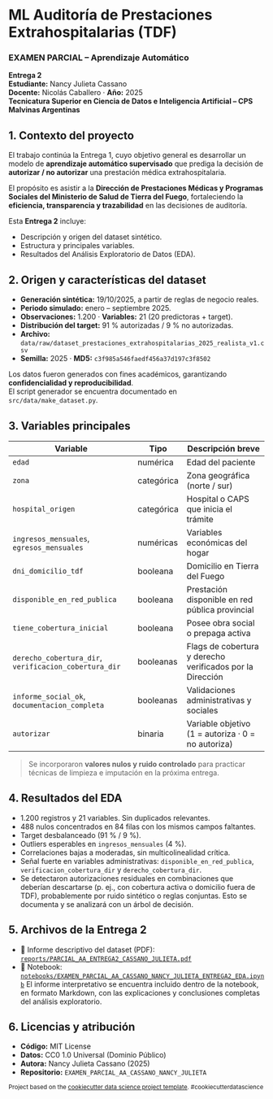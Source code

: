 # ML Auditoría de Prestaciones Extrahospitalarias (TDF)
### EXAMEN PARCIAL – Aprendizaje Automático  
**Entrega 2**  
**Estudiante:** Nancy Julieta Cassano  
**Docente:** Nicolás Caballero · **Año:** 2025  
**Tecnicatura Superior en Ciencia de Datos e Inteligencia Artificial – CPS Malvinas Argentinas**

## 1. Contexto del proyecto
El trabajo continúa la Entrega 1, cuyo objetivo general es desarrollar un modelo de **aprendizaje automático supervisado** que prediga la decisión de **autorizar / no autorizar** una prestación médica extrahospitalaria.

El propósito es asistir a la **Dirección de Prestaciones Médicas y Programas Sociales del Ministerio de Salud de Tierra del Fuego**, fortaleciendo la **eficiencia, transparencia y trazabilidad** en las decisiones de auditoría.

Esta **Entrega 2** incluye:
- Descripción y origen del dataset sintético.
- Estructura y principales variables.
- Resultados del Análisis Exploratorio de Datos (EDA).

## 2. Origen y características del dataset
- **Generación sintética:** 19/10/2025, a partir de reglas de negocio reales.  
- **Periodo simulado:** enero – septiembre 2025.  
- **Observaciones:** 1.200 · **Variables:** 21 (20 predictoras + target).  
- **Distribución del target:** 91 % autorizadas / 9 % no autorizadas.  
- **Archivo:** `data/raw/dataset_prestaciones_extrahospitalarias_2025_realista_v1.csv`  
- **Semilla:** 2025 · **MD5:** `c3f985a546faedf456a37d197c3f8502`  

Los datos fueron generados con fines académicos, garantizando **confidencialidad y reproducibilidad**.  
El script generador se encuentra documentado en `src/data/make_dataset.py`.

## 3. Variables principales
| Variable | Tipo | Descripción breve |
|-----------|------|-------------------|
| `edad` | numérica | Edad del paciente |
| `zona` | categórica | Zona geográfica (norte / sur) |
| `hospital_origen` | categórica | Hospital o CAPS que inicia el trámite |
| `ingresos_mensuales`, `egresos_mensuales` | numéricas | Variables económicas del hogar |
| `dni_domicilio_tdf` | booleana | Domicilio en Tierra del Fuego |
| `disponible_en_red_publica` | booleana | Prestación disponible en red pública provincial |
| `tiene_cobertura_inicial` | booleana | Posee obra social o prepaga activa |
| `derecho_cobertura_dir`, `verificacion_cobertura_dir` | booleanas | Flags de cobertura y derecho verificados por la Dirección |
| `informe_social_ok`, `documentacion_completa` | booleanas | Validaciones administrativas y sociales |
| `autorizar` | binaria | Variable objetivo (1 = autoriza · 0 = no autoriza) |

> Se incorporaron **valores nulos y ruido controlado** para practicar técnicas de limpieza e imputación en la próxima entrega.

## 4. Resultados del EDA
- 1.200 registros y 21 variables. Sin duplicados relevantes.  
- 488 nulos concentrados en 84 filas con los mismos campos faltantes.  
- Target desbalanceado (91 % / 9 %).  
- Outliers esperables en `ingresos_mensuales` (4 %).  
- Correlaciones bajas a moderadas, sin multicolinealidad crítica.  
- Señal fuerte en variables administrativas: `disponible_en_red_publica`, `verificacion_cobertura_dir` y `derecho_cobertura_dir`.  
- Se detectaron autorizaciones residuales en combinaciones que deberían descartarse (p. ej., con cobertura activa o domicilio fuera de TDF), probablemente por ruido sintético o reglas conjuntas. Esto se documenta y se analizará con un árbol de decisión.

## 5. Archivos de la Entrega 2
- 📘 Informe descriptivo del dataset (PDF): [`reports/PARCIAL_AA_ENTREGA2_CASSANO_JULIETA.pdf`](reports/PARCIAL_AA_ENTREGA2_CASSANO_JULIETA.pdf)
- 📓 Notebook: [`notebooks/EXAMEN_PARCIAL_AA_CASSANO_NANCY_JULIETA_ENTREGA2_EDA.ipynb`](notebooks/EXAMEN_PARCIAL_AA_CASSANO_NANCY_JULIETA_ENTREGA2_EDA.ipynb)
El informe interpretativo se encuentra incluido dentro de la notebook, en formato Markdown, con las explicaciones y conclusiones completas del análisis exploratorio.

## 6. Licencias y atribución
- **Código:** MIT License  
- **Datos:** CC0 1.0 Universal (Dominio Público)  
- **Autora:** Nancy Julieta Cassano (2025)  
- **Repositorio:** `EXAMEN_PARCIAL_AA_CASSANO_NANCY_JULIETA`

<p><small>Project based on the <a target="_blank" href="https://drivendata.github.io/cookiecutter-data-science/">cookiecutter data science project template</a>. #cookiecutterdatascience</small></p>
